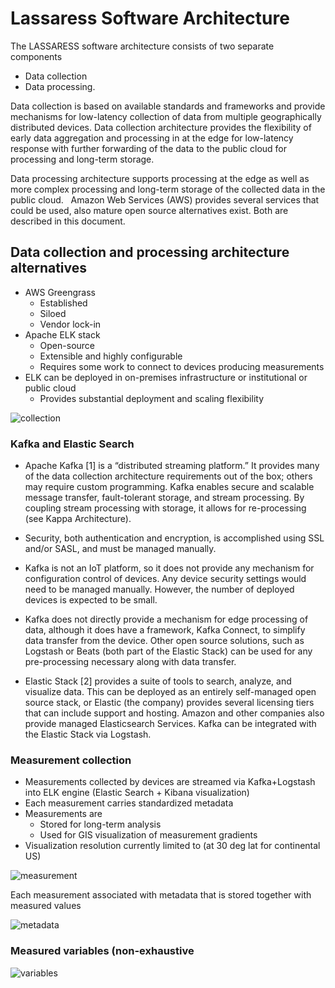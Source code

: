 # Lassaress Software Architecture
The LASSARESS software architecture consists of two separate components
- Data collection 
- Data processing. 

Data collection is based on available standards and frameworks and provide mechanisms for low-latency collection of data from multiple geographically distributed devices. Data collection architecture provides the flexibility of early data aggregation and processing in at the edge for low-latency response with further forwarding of the data to the public cloud for processing and long-term storage. 

Data processing architecture supports processing at the edge as well as more complex processing and long-term storage of the collected data in the public cloud. 
 
Amazon Web Services (AWS) provides several services that could be used, also mature open source alternatives exist. Both are described in this document.

## Data collection and processing architecture alternatives
- AWS Greengrass
  - Established
  - Siloed
  - Vendor lock-in
- Apache ELK stack
  - Open-source
  - Extensible and highly configurable
  - Requires some work to connect to devices producing measurements
- ELK can be deployed in on-premises infrastructure or institutional or public cloud
  - Provides substantial deployment and scaling flexibility

![collection](../master/images/collection.png)

### Kafka and Elastic Search
- Apache Kafka [1] is a “distributed streaming platform.” It provides many of the data collection architecture requirements out of the box; others may require custom programming. Kafka enables secure and scalable message transfer, fault-tolerant storage, and stream processing.  By coupling stream processing with storage, it allows for re-processing (see Kappa Architecture).

- Security, both authentication and encryption, is accomplished using SSL and/or SASL, and must be managed manually.

- Kafka is not an IoT platform, so it does not provide any mechanism for configuration control of devices. Any device security settings would need to be managed manually.  However, the number of deployed devices is expected to be small.

- Kafka does not directly provide a mechanism for edge processing of data, although it does have a framework, Kafka Connect, to simplify data transfer from the device.  Other open source solutions, such as Logstash or Beats (both part of the Elastic Stack) can be used for any pre-processing necessary along with data transfer.

- Elastic Stack [2] provides a suite of tools to search, analyze, and visualize data. This can be deployed as an entirely self-managed open source stack, or Elastic (the company) provides several licensing tiers that can include support and hosting. Amazon and other companies also provide managed Elasticsearch Services. Kafka can be integrated with the Elastic Stack via Logstash. 

### Measurement collection
- Measurements collected by devices are streamed via Kafka+Logstash into ELK engine (Elastic Search + Kibana visualization)
- Each measurement carries standardized metadata 
- Measurements are 
  - Stored for long-term analysis
  - Used for GIS visualization of measurement gradients   
- Visualization resolution currently limited to (at 30 deg lat for continental US)

![measurement](../master/images/measurement.png)

Each measurement associated with metadata that is stored together with measured values

![metadata](../master/images/metadata.png)

### Measured variables (non-exhaustive 
![variables](../master/images/variables.png)

